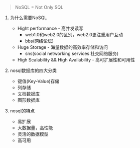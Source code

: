 > NoSQL = Not Only SQL

1. 为什么需要NoSQL
   + Hight performance - 高并发读写
     - web1.0和web2.0的区别，web2.0更注重用户互动
     - bbs(网络论坛)
   + Huge Storage - 海量数据的高效率存储和访问
     - sns(social networking services 社交网络服务)
   + High Scalability && High Availability - 高可扩展性和可用性

2. nosql数据库的四大分类

   + 键值(Key-Value)存储
   + 列存储
   + 文档数据库
   + 图形数据库

3. nosql的特点

   + 易扩展
   + 大数据量，高性能
   + 灵活的数据模型
   + 高可用

   